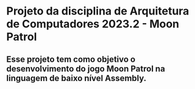 # Projeto da disciplina de Arquitetura de Computadores 2023.2 - Moon Patrol

## Esse projeto tem como objetivo o desenvolvimento do jogo Moon Patrol na linguagem de baixo nível Assembly.
